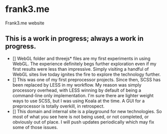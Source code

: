 # frank3.me

Frank3.me website

## This is a work in progress; always a work in progress. 

* [] WebGL folder and threejs* files are my first experiments in using WebGL. The experience definitely begs further exploration even if my first results were less than impressive. Simply visiting a handful of WebGL sites live today ignites the fire to explore the technology further. 
* [] This was one of my first preprocessor projects. Since then, SCSS has been replaced by LESS in my workflow. My reason was simply processory overhead, with LESS winning by default of being a command-line only implementation. I'm sure there are lighter weight ways to use SCSS, but I was using Koala at the time. A GUI for a preprocessor is totally overkill, in retrospect. 
* [] This domain and internal site is a playground for new technologies. So most of what you see here is not being used, or not completed, or obviously out of place. I will push updates periodically which may fix some of those issues. 
